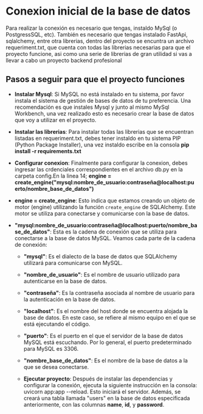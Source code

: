 # Conexion inicial de la base de datos

Para realizar la conexión es necesario que tengas, instaldo MySql (o PostgressSQL, etc). También es necesario que tengas instalado FastApi, sqlalchemy, entre otra librerias, dentro del proyecto se encuntra un archivo requeriment.txt, que cuenta con todas las librerias necesarias para que el proyecto funcione, asi como una serie de librerias de gran utilidad si vas a llevar a cabo un proyecto backend profesional 

## Pasos a seguir para que el proyecto funciones

- **Instalar Mysql**: Si MySQL no está instalado en tu sistema, por favor instala el sistema de gestión de bases de datos de tu preferencia. Una recomendación es que instales Mysql y junto al mismo MySql Workbench, una vez realizado esto es necesario crear la base de datos que voy a utilizar en el proyecto.
  
- **Instalar las librerias**: Para instalar todas las librerias que se encuentran listadas en requeriment.txt, debes tener instaldo en tu sistema PIP (Python Package Installer), una vez instaldo escribe en la consola **pip install -r requirements.txt**

- **Configurar conexion**: Finalmente para configurar la conexion, debes ingresar las crdenciales correspondientes en el archivo db.py en la carpeta config.En la linea 14; **engine = create_engine("mysql:nombre_de_usuario:contraseña@localhost:puerto/nombre_base_de_datos")**

- **engine = create_engine**: Esto indica que estamos creando un objeto de motor (engine) utilizando la función `create_engine` de SQLAlchemy. Este motor se utiliza para conectarse y comunicarse con la base de datos.

- **"mysql:nombre_de_usuario:contraseña@localhost:puerto/nombre_base_de_datos"**: Esta es la cadena de conexión que se utiliza para conectarse a la base de datos MySQL. Veamos cada parte de la cadena de conexión:
  - **"mysql"**: Es el dialecto de la base de datos que SQLAlchemy utilizará para comunicarse con MySQL.
  - **"nombre_de_usuario"**: Es el nombre de usuario utilizado para autenticarse en la base de datos.
  - **"contraseña"**: Es la contraseña asociada al nombre de usuario para la autenticación en la base de datos.
  - **"localhost"**: Es el nombre del host donde se encuentra alojada la base de datos. En este caso, se refiere al mismo equipo en el que se está ejecutando el código.
  - **"puerto"**: Es el puerto en el que el servidor de la base de datos MySQL está escuchando. Por lo general, el puerto predeterminado para MySQL es 3306.
  - **"nombre_base_de_datos"**: Es el nombre de la base de datos a la que se desea conectarse.

  - **Ejecutar proyecto**: Después de instalar las dependencias y configurar la conexión, ejecuta la siguiente instrucción en la consola: uvicorn app:app --reload. Esto iniciará el servidor. Además, se creará una tabla llamada "users" en la base de datos especificada anteriormente, con las columnas **name**, **id**, y **password**.

